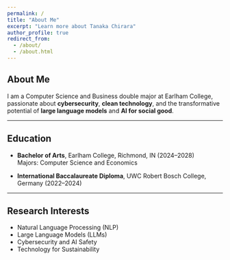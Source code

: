 ```yaml
---
permalink: /
title: "About Me"
excerpt: "Learn more about Tanaka Chirara"
author_profile: true
redirect_from: 
  - /about/
  - /about.html
---
```


## About Me

I am a Computer Science and Business double major at Earlham College, passionate about **cybersecurity**, **clean technology**, and the transformative potential of **large language models** and **AI for social good**.

---

## Education

- **Bachelor of Arts**, Earlham College, Richmond, IN (2024–2028)  
  Majors: Computer Science and Economics

- **International Baccalaureate Diploma**, UWC Robert Bosch College, Germany (2022–2024)

---

## Research Interests

- Natural Language Processing (NLP)  
- Large Language Models (LLMs)  
- Cybersecurity and AI Safety  
- Technology for Sustainability
